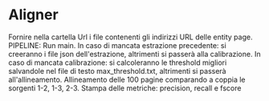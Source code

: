 # Aligner

Fornire nella cartella Url i file contenenti gli indirizzi URL delle entity page.
PIPELINE:
Run main.
In caso di mancata estrazione precedente: si creeranno i file json dell'estrazione, altrimenti si passerà alla calibrazione.
In caso di mancata calibrazione: si calcoleranno le threshold migliori salvandole nel file di testo max_threshold.txt, altrimenti si passerà all'allineamento.
Allineamento delle 100 pagine comparando a coppia le sorgenti 1-2, 1-3, 2-3.
Stampa delle metriche: precision, recall e fscore

